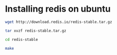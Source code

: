 # Installing redis on ubuntu

```bash
wget http://download.redis.io/redis-stable.tar.gz
```
```bash
tar xvzf redis-stable.tar.gz
```
```bash
cd redis-stable
```
```bash
make
```
